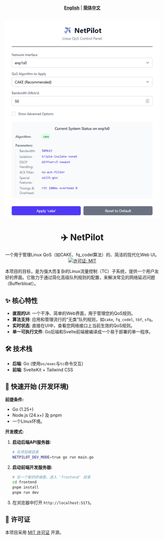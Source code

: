 <div align="center">

**[English](README.md)** | **[简体中文](README.zh-CN.md)**

</div>

<br>

<div align="center">
  <img src="docs/images/netpilot-ui.png" alt="NetPilot UI 截图" width="700">
</div>

<h1 align="center">✈️ NetPilot</h1>

<p align="center">
  一个用于管理Linux QoS（如CAKE、fq_codel算法）的、简洁的现代化Web UI。
  <br>
  <a href="LICENSE">
    <img src="https://img.shields.io/badge/License-MIT-blue.svg" alt="许可证: MIT">
  </a>
</p>

本项目的目标，是为强大而复杂的Linux流量控制（TC）子系统，提供一个用户友好的界面。它致力于通过简化高级队列规则的配置，来解决常见的网络延迟问题（Bufferbloat）。

## ✨ 核心特性

*   **直观的UI**: 一个干净、简单的Web界面，用于管理您的QoS规则。
*   **算法支持**: 应用和管理流行的“无类”队列规则，如`cake`, `fq_codel`, `tbf`, `sfq`。
*   **实时状态**: 直接在UI中，查看您网络接口上当前生效的QoS规则。
*   **单一可执行文件**: Go后端和Svelte前端被编译成一个易于部署的单一程序。

## 🛠️ 技术栈

*   **后端**: Go (使用`os/exec`与`tc`命令交互)
*   **前端**: SvelteKit + Tailwind CSS

## 🚀 快速开始 (开发环境)

**前提条件:**
*   Go (1.25+)
*   Node.js (24.x+) 及 pnpm
*   一个Linux环境。

**开发模式:**
1.  **启动后端API服务器:**
    ```bash
    # 在项目根目录
    NETPILOT_DEV_MODE=true go run main.go
    ```
2.  **启动前端开发服务器:**
    ```bash
    # 在一个新的终端里，进入 'frontend' 目录
    cd frontend
    pnpm install
    pnpm run dev
    ```
3.  在浏览器中打开 `http://localhost:5173`。

## 📜 许可证

本项目采用 [MIT 许可证](LICENSE) 开源。